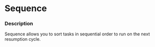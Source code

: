 # Sequence
### Description
 Sequence allows you to sort tasks in sequential order to run on the next resumption cycle.